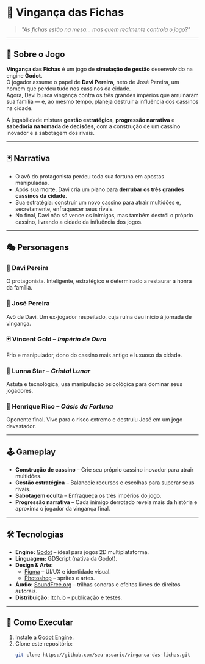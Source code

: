 # 🎰 Vingança das Fichas

> *"As fichas estão na mesa… mas quem realmente controla o jogo?"*

---

## 📖 Sobre o Jogo

**Vingança das Fichas** é um jogo de **simulação de gestão** desenvolvido na engine **Godot**.  
O jogador assume o papel de **Davi Pereira**, neto de José Pereira, um homem que perdeu tudo nos cassinos da cidade.  
Agora, Davi busca vingança contra os três grandes impérios que arruinaram sua família — e, ao mesmo tempo, planeja destruir a influência dos cassinos na cidade.

A jogabilidade mistura **gestão estratégica**, **progressão narrativa** e **sabedoria na tomada de decisões**, com a construção de um cassino inovador e a sabotagem dos rivais.

---

## 🃏 Narrativa

- O avô do protagonista perdeu toda sua fortuna em apostas manipuladas.
- Após sua morte, Davi cria um plano para **derrubar os três grandes cassinos da cidade**.
- Sua estratégia: construir um novo cassino para atrair multidões e, secretamente, enfraquecer seus rivais.
- No final, Davi não só vence os inimigos, mas também destrói o próprio cassino, livrando a cidade da influência dos jogos.

---

## 🎭 Personagens

### 👤 Davi Pereira  
O protagonista. Inteligente, estratégico e determinado a restaurar a honra da família.  

### 👴 José Pereira  
Avô de Davi. Um ex-jogador respeitado, cuja ruína deu início à jornada de vingança.  

### 🃏 Vincent Gold – *Império de Ouro*  
Frio e manipulador, dono do cassino mais antigo e luxuoso da cidade.  

### 🌙 Lunna Star – *Cristal Lunar*  
Astuta e tecnológica, usa manipulação psicológica para dominar seus jogadores.  

### 🎲 Henrique Rico – *Oásis da Fortuna*  
Oponente final. Vive para o risco extremo e destruiu José em um jogo devastador.  

---

## 🕹️ Gameplay

- **Construção de cassino** – Crie seu próprio cassino inovador para atrair multidões.  
- **Gestão estratégica** – Balanceie recursos e escolhas para superar seus rivais.  
- **Sabotagem oculta** – Enfraqueça os três impérios do jogo.  
- **Progressão narrativa** – Cada inimigo derrotado revela mais da história e aproxima o jogador da vingança final.  

---

## 🛠️ Tecnologias

- **Engine:** [Godot](https://godotengine.org/) – ideal para jogos 2D multiplataforma.
- **Linguagem:** GDScript (nativa da Godot).
- **Design & Arte:**
  - [Figma](https://www.figma.com/) – UI/UX e identidade visual.
  - [Photoshop](https://www.adobe.com/br/products/photoshop.html) – sprites e artes.
- **Áudio:** [SoundFree.org](https://soundfree.org/) – trilhas sonoras e efeitos livres de direitos autorais.
- **Distribuição:** [Itch.io](https://itch.io/) – publicação e testes.

---

## 🚀 Como Executar

1. Instale a [Godot Engine](https://godotengine.org/).  
2. Clone este repositório:
   ```bash
   git clone https://github.com/seu-usuario/vinganca-das-fichas.git
